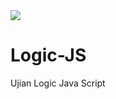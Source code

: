 <img src="https://cdn2.iconfinder.com/data/icons/designer-skills/128/code-programming-javascript-software-develop-command-    language-512.png">

# Logic-JS
Ujian Logic Java Script
